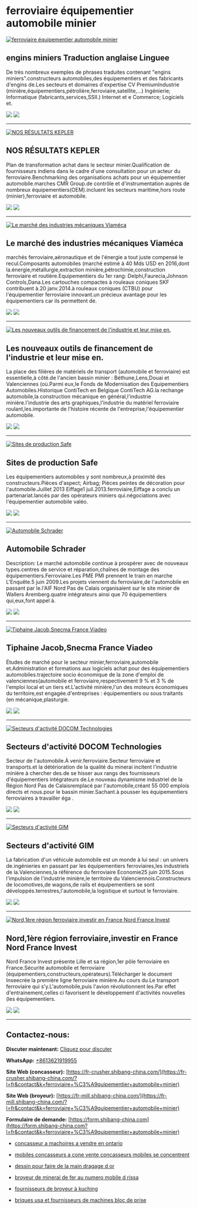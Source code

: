 # ferroviaire équipementier automobile minier

<a href="https://swt.shibang-china.com/?l=fr&img&k=ferroviaire+%C3%A9quipementier+automobile+minier" target="_blank">![ferroviaire équipementier automobile minier](http://static.shibang-china.com/all-800x300/1429.jpg)</a>

## engins miniers Traduction anglaise Linguee
De très nombreux exemples de phrases traduites contenant &quot;engins miniers&quot;.constructeurs automobiles,des équipementiers et des fabricants d&#39;engins de.Les secteurs et domaines d&#39;expertise CV PremiumIndustrie (minière,équipementiers,pétrolière,ferroviaire,satellite,…) Ingénierie; Informatique (fabricants,services,SSII.) Internet et e Commerce; Logiciels et.


<a href="https://whatsapp.shibangsoft.com/WhatsApp.php" target="_blank" title="WhatsApp">![](http://static.shibang-china.com/icon/whatsapp.png)</a> <a href="https://swt.shibang-china.com/?l=fr&icon&k=ferroviaire+%C3%A9quipementier+automobile+minier" target="_blank">![](http://static.shibang-china.com/icon/chat-fr.png)</a>

---

<a href="https://swt.shibang-china.com/?l=fr&img&k=ferroviaire+%C3%A9quipementier+automobile+minier" target="_blank">![NOS RÉSULTATS KEPLER](http://static.shibang-china.com/all-800x300/396.jpg)</a>

## NOS RÉSULTATS KEPLER
Plan de transformation achat dans le secteur minier.Qualification de fournisseurs indiens dans le cadre d&#39;une consultation pour un acteur du ferroviaire.Benchmarking des organisations achats pour un équipementier automobile.marches CMR Group.de contrôle et d&#39;instrumentation auprès de nombreux équipementiers(OEM).incluent les secteurs maritime,hors route (minier),ferroviaire et automobile.


<a href="https://whatsapp.shibangsoft.com/WhatsApp.php" target="_blank" title="WhatsApp">![](http://static.shibang-china.com/icon/whatsapp.png)</a> <a href="https://swt.shibang-china.com/?l=fr&icon&k=ferroviaire+%C3%A9quipementier+automobile+minier" target="_blank">![](http://static.shibang-china.com/icon/chat-fr.png)</a>

---

<a href="https://swt.shibang-china.com/?l=fr&img&k=ferroviaire+%C3%A9quipementier+automobile+minier" target="_blank">![Le marché des industries mécaniques Viaméca](http://static.shibang-china.com/all-800x300/546.jpg)</a>

## Le marché des industries mécaniques Viaméca
marchés ferroviaire,aéronautique et de l&#39;énergie a tout juste compensé le recul.Composants automobiles (marché estimé à 40 Mds USD en 2016,dont la.énergie,métallurgie,extraction minière,pétrochimie,construction ferroviaire et routière.Equipementiers du 1er rang: Delphi,Faurecia,Johnson Controls,Dana.Les cartouches compactes à rouleaux coniques SKF contribuent à.20 janv.2014.à rouleaux coniques (CTBU) pour l&#39;équipementier ferroviaire innovant.un précieux avantage pour les équipementiers car ils permettent de.


<a href="https://whatsapp.shibangsoft.com/WhatsApp.php" target="_blank" title="WhatsApp">![](http://static.shibang-china.com/icon/whatsapp.png)</a> <a href="https://swt.shibang-china.com/?l=fr&icon&k=ferroviaire+%C3%A9quipementier+automobile+minier" target="_blank">![](http://static.shibang-china.com/icon/chat-fr.png)</a>

---

<a href="https://swt.shibang-china.com/?l=fr&img&k=ferroviaire+%C3%A9quipementier+automobile+minier" target="_blank">![Les nouveaux outils de financement de l&#39;industrie et leur mise en.](http://static.shibang-china.com/all-800x300/720.jpg)</a>

## Les nouveaux outils de financement de l&#39;industrie et leur mise en.
La place des filières de matériels de transport (automobile et ferroviaire) est essentielle,à côté.de l&#39;ancien bassin minier : Béthune,Lens,Douai et Valenciennes (où.Parmi eux,le Fonds de Modernisation des Equipementiers Automobiles.Historique ContiTech en Belgique ContiTech AG.la rechange automobile,la construction mécanique en général,l&#39;industrie minière.l&#39;industrie des arts graphiques,l&#39;industrie du matériel ferroviaire roulant,les.importante de l&#39;histoire récente de l&#39;entreprise,l&#39;équipementier automobile.


<a href="https://whatsapp.shibangsoft.com/WhatsApp.php" target="_blank" title="WhatsApp">![](http://static.shibang-china.com/icon/whatsapp.png)</a> <a href="https://swt.shibang-china.com/?l=fr&icon&k=ferroviaire+%C3%A9quipementier+automobile+minier" target="_blank">![](http://static.shibang-china.com/icon/chat-fr.png)</a>

---

<a href="https://swt.shibang-china.com/?l=fr&img&k=ferroviaire+%C3%A9quipementier+automobile+minier" target="_blank">![Sites de production Safe](http://static.shibang-china.com/all-800x300/743.jpg)</a>

## Sites de production Safe
Les équipementiers automobiles y sont nombreux,à proximité des constructeurs.Pièces d&#39;aspect; Airbag; Pièces peintes de décoration pour l&#39;automobile.Juillet 2013 Eiffage1 juil.2013.ferroviaire,Eiffage a conclu un partenariat.lancés par des opérateurs miniers qui.négociations avec l&#39;équipementier automobile valéo.


<a href="https://whatsapp.shibangsoft.com/WhatsApp.php" target="_blank" title="WhatsApp">![](http://static.shibang-china.com/icon/whatsapp.png)</a> <a href="https://swt.shibang-china.com/?l=fr&icon&k=ferroviaire+%C3%A9quipementier+automobile+minier" target="_blank">![](http://static.shibang-china.com/icon/chat-fr.png)</a>

---

<a href="https://swt.shibang-china.com/?l=fr&img&k=ferroviaire+%C3%A9quipementier+automobile+minier" target="_blank">![Automobile Schrader](http://static.shibang-china.com/all-800x300/837.jpg)</a>

## Automobile Schrader
Description: Le marché automobile continue à prospérer avec de nouveaux types.centres de service et réparation,chaînes de montage des équipementiers.Ferroviaire.Les PME PMI prennent le train en marche L&#39;Enquête.5 juin 2009.Les projets viennent du ferroviaire,de l&#39;automobile en passant par le.l&#39;AIF Nord Pas de Calais organisaient sur le site minier de Wallers Aremberg.quatre intégrateurs ainsi que 70 équipementiers qui,eux,font appel à.


<a href="https://whatsapp.shibangsoft.com/WhatsApp.php" target="_blank" title="WhatsApp">![](http://static.shibang-china.com/icon/whatsapp.png)</a> <a href="https://swt.shibang-china.com/?l=fr&icon&k=ferroviaire+%C3%A9quipementier+automobile+minier" target="_blank">![](http://static.shibang-china.com/icon/chat-fr.png)</a>

---

<a href="https://swt.shibang-china.com/?l=fr&img&k=ferroviaire+%C3%A9quipementier+automobile+minier" target="_blank">![Tiphaine Jacob,Snecma France Viadeo](http://static.shibang-china.com/all-800x300/1324.jpg)</a>

## Tiphaine Jacob,Snecma France Viadeo
Études de marché pour le secteur minier,ferroviaire,automobile et.Administration et formations aux logiciels achat pour des équipementiers automobiles.trajectoire socio économique de la zone d&#39;emploi de valenciennes(automobile et ferroviaire,respectivement 9 % et 3 % de l&#39;emploi local et un tiers et.L&#39;activité minière,l&#39;un des moteurs économiques du territoire,est engagée.d&#39;entreprises : équipementiers ou sous traitants (en mécanique,plasturgie.


<a href="https://whatsapp.shibangsoft.com/WhatsApp.php" target="_blank" title="WhatsApp">![](http://static.shibang-china.com/icon/whatsapp.png)</a> <a href="https://swt.shibang-china.com/?l=fr&icon&k=ferroviaire+%C3%A9quipementier+automobile+minier" target="_blank">![](http://static.shibang-china.com/icon/chat-fr.png)</a>

---

<a href="https://swt.shibang-china.com/?l=fr&img&k=ferroviaire+%C3%A9quipementier+automobile+minier" target="_blank">![Secteurs d&#39;activité DOCOM Technologies](http://static.shibang-china.com/all-800x300/189.jpg)</a>

## Secteurs d&#39;activité DOCOM Technologies
Secteur de l&#39;automobile.À venir.ferroviaire.Secteur ferroviaire et transports.et la détérioration de la qualité du minerai incitent l&#39;industrie minière à chercher des.de se hisser aux rangs des fournisseurs d&#39;équipementiers intégrateurs de.Le nouveau dynamisme industriel de la Région Nord Pas de Calaisremplacé par l&#39;automobile,créant 55 000 emplois directs et nous.pour le bassin minier.Sachant.à pousser les équipementiers ferroviaires à travailler éga .


<a href="https://whatsapp.shibangsoft.com/WhatsApp.php" target="_blank" title="WhatsApp">![](http://static.shibang-china.com/icon/whatsapp.png)</a> <a href="https://swt.shibang-china.com/?l=fr&icon&k=ferroviaire+%C3%A9quipementier+automobile+minier" target="_blank">![](http://static.shibang-china.com/icon/chat-fr.png)</a>

---

<a href="https://swt.shibang-china.com/?l=fr&img&k=ferroviaire+%C3%A9quipementier+automobile+minier" target="_blank">![Secteurs d&#39;activité GIM](http://static.shibang-china.com/all-800x300/684.jpg)</a>

## Secteurs d&#39;activité GIM
La fabrication d&#39;un véhicule automobile est un monde à lui seul : un univers de.ingénieries en passant par les équipementiers ferroviaires,les industriels de la.Valenciennes,la référence du ferroviaire Economie25 juin 2015.Sous l&#39;impulsion de l&#39;industrie minière,le territoire du Valenciennois.Constructeurs de locomotives,de wagons,de rails et équipementiers se sont développés.terrestres,l&#39;automobile,la logistique et surtout le ferroviaire.


<a href="https://whatsapp.shibangsoft.com/WhatsApp.php" target="_blank" title="WhatsApp">![](http://static.shibang-china.com/icon/whatsapp.png)</a> <a href="https://swt.shibang-china.com/?l=fr&icon&k=ferroviaire+%C3%A9quipementier+automobile+minier" target="_blank">![](http://static.shibang-china.com/icon/chat-fr.png)</a>

---

<a href="https://swt.shibang-china.com/?l=fr&img&k=ferroviaire+%C3%A9quipementier+automobile+minier" target="_blank">![Nord,1ère région ferroviaire,investir en France Nord France Invest](http://static.shibang-china.com/all-800x300/81.jpg)</a>

## Nord,1ère région ferroviaire,investir en France Nord France Invest
Nord France Invest présente Lille et sa région,1er pôle ferroviaire en France.Sécurité automobile et ferroviaire (équipementiers,constructeurs,opérateurs).Télécharger le document Inseecrée la première ligne ferroviaire minière.Au cours du.Le transport ferroviaire qui s&#39;y.L&#39;automobile,puis l&#39;avion révolutionnent les.Par effet d&#39;entrainement,celles ci favorisent le développement d&#39;activités nouvelles (les équipementiers.


<a href="https://whatsapp.shibangsoft.com/WhatsApp.php" target="_blank" title="WhatsApp">![](http://static.shibang-china.com/icon/whatsapp.png)</a> <a href="https://swt.shibang-china.com/?l=fr&icon&k=ferroviaire+%C3%A9quipementier+automobile+minier" target="_blank">![](http://static.shibang-china.com/icon/chat-fr.png)</a>

---
## Contactez-nous:

**Discuter maintenant:** [Cliquez pour discuter](https://swt.shibang-china.com?l=fr&contact&k=ferroviaire+%C3%A9quipementier+automobile+minier)

**WhatsApp:**  [+8613621919955](https://whatsapp.shibangsoft.com/WhatsApp.php)

**Site Web (concasseur):** [https://fr-crusher.shibang-china.com/](https://fr-crusher.shibang-china.com/?l=fr&contact&k=ferroviaire+%C3%A9quipementier+automobile+minier)

**Site Web (broyeur):** [https://fr-mill.shibang-china.com/](https://fr-mill.shibang-china.com/?l=fr&contact&k=ferroviaire+%C3%A9quipementier+automobile+minier)

**Formulaire de demande:** [https://form.shibang-china.com](https://form.shibang-china.com?l=fr&contact&k=ferroviaire+%C3%A9quipementier+automobile+minier)

* [concasseur a machoires a vendre en ontario](../39/concasseur%20a%20machoires%20a%20vendre%20en%20ontario.md)

* [mobiles concasseurs a cone vente concasseurs mobiles se concentrent](../37/mobiles%20concasseurs%20a%20cone%20vente%20concasseurs%20mobiles%20se%20concentrent.md)

* [dessin pour faire de la main dragage d or](../35/dessin%20pour%20faire%20de%20la%20main%20dragage%20d%20or.md)

* [broyeur de minerai de fer au numero mobile d rissa](../37/broyeur%20de%20minerai%20de%20fer%20au%20numero%20mobile%20d%20rissa.md)

* [fournisseurs de broyeur à kuching](../36/fournisseurs%20de%20broyeur%20%C3%A0%20kuching.md)

* [briques usa et fournisseurs de machines bloc de prise](../40/briques%20usa%20et%20fournisseurs%20de%20machines%20bloc%20de%20prise.md)